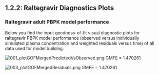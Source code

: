 ## 1.2.2: Raltegravir Diagnostics Plots
### Raltegravir adult PBPK model performance

Below you find the input goodness-of-fit visual diagnostic plots for raltegravir PBPK model performance (observed versus individually simulated plasma concentration and weighted residuals versus time) of all data used for model building.


![001_plotGOFMergedPredictedVsObserved.png](C:\Users\gemuh.AD-BAYER-CNB\Desktop\Raltegravir\report\markdown_for_pdf\002_1_2___Results_and_Discussion\002_1_2_2__Raltegravir_Diagnostics_Plots\001_plotGOFMergedPredictedVsObserved.png)
GMFE = 1.470261 

![003_plotGOFMergedResiduals.png](C:\Users\gemuh.AD-BAYER-CNB\Desktop\Raltegravir\report\markdown_for_pdf\002_1_2___Results_and_Discussion\002_1_2_2__Raltegravir_Diagnostics_Plots\003_plotGOFMergedResiduals.png)
GMFE = 1.470261 

